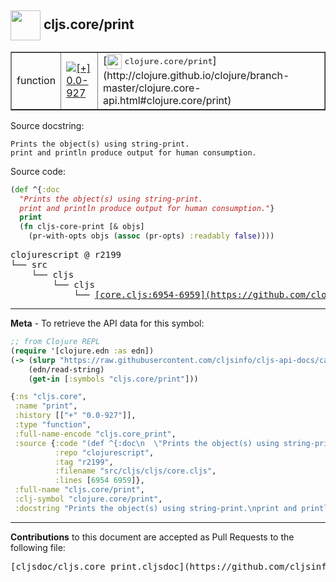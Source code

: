 ## <img width="48px" valign="middle" src="http://i.imgur.com/Hi20huC.png"> cljs.core/print

 <table border="1">
<tr>

<td>function</td>
<td><a href="https://github.com/cljsinfo/cljs-api-docs/tree/0.0-927"><img valign="middle" alt="[+] 0.0-927" src="https://img.shields.io/badge/+-0.0--927-lightgrey.svg"></a> </td>
<td>
[<img height="24px" valign="middle" src="http://i.imgur.com/1GjPKvB.png"> <samp>clojure.core/print</samp>](http://clojure.github.io/clojure/branch-master/clojure.core-api.html#clojure.core/print)
</td>
</tr>
</table>





Source docstring:

```
Prints the object(s) using string-print.
print and println produce output for human consumption.
```

Source code:

```clj
(def ^{:doc
  "Prints the object(s) using string-print.
  print and println produce output for human consumption."}
  print
  (fn cljs-core-print [& objs]
    (pr-with-opts objs (assoc (pr-opts) :readably false))))
```

 <pre>
clojurescript @ r2199
└── src
    └── cljs
        └── cljs
            └── <ins>[core.cljs:6954-6959](https://github.com/clojure/clojurescript/blob/r2199/src/cljs/cljs/core.cljs#L6954-L6959)</ins>
</pre>


---

__Meta__ - To retrieve the API data for this symbol:

```clj
;; from Clojure REPL
(require '[clojure.edn :as edn])
(-> (slurp "https://raw.githubusercontent.com/cljsinfo/cljs-api-docs/catalog/cljs-api.edn")
    (edn/read-string)
    (get-in [:symbols "cljs.core/print"]))
```

```clj
{:ns "cljs.core",
 :name "print",
 :history [["+" "0.0-927"]],
 :type "function",
 :full-name-encode "cljs.core_print",
 :source {:code "(def ^{:doc\n  \"Prints the object(s) using string-print.\n  print and println produce output for human consumption.\"}\n  print\n  (fn cljs-core-print [& objs]\n    (pr-with-opts objs (assoc (pr-opts) :readably false))))",
          :repo "clojurescript",
          :tag "r2199",
          :filename "src/cljs/cljs/core.cljs",
          :lines [6954 6959]},
 :full-name "cljs.core/print",
 :clj-symbol "clojure.core/print",
 :docstring "Prints the object(s) using string-print.\nprint and println produce output for human consumption."}

```

---

__Contributions__ to this document are accepted as Pull Requests to the following file:

 <pre>
[cljsdoc/cljs.core_print.cljsdoc](https://github.com/cljsinfo/cljs-api-docs/blob/master/cljsdoc/cljs.core_print.cljsdoc)
</pre>

